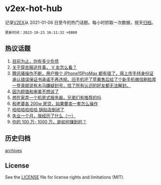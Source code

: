 # v2ex-hot-hub

 记录[V2EX](https://www.v2ex.com/)从 2021-01-06 日至今的热门话题。每小时抓取一次数据，按天[归档](archives)。

`更新时间：2023-10-23 16:11:32 +0800`

## 热议话题

1. [目前为止，你有多少负债](https://www.v2ex.com/t/984353)
1. [关于穿衣服这件事， V 友怎么看？](https://www.v2ex.com/t/984376)
1. [腾讯骚操作不断，用户换个 iPhone15ProMax 都有错了，得上传手持身份证承认错误保证书承诺不再违规。旧手机坏了苹果售后给了个新手机微信刷脸厚一登录就说有木马嫌疑封号，找了所有认识的好友都无法解封。](https://www.v2ex.com/t/984265)
1. [因为颜值和审美不想谈了](https://www.v2ex.com/t/984472)
1. [想在家弄一个机房式服务器，兄弟们有推荐的吗](https://www.v2ex.com/t/984360)
1. [和老婆各 200w 房贷，如果要卖一套怎么操作](https://www.v2ex.com/t/984430)
1. [哈哈哈哈哈哈 锅贴店倒闭了](https://www.v2ex.com/t/984465)
1. [失业一个月，我经历了什么（一）](https://www.v2ex.com/t/984268)
1. [你的 100 万- 1000 万，是如何赚到的？](https://www.v2ex.com/t/984254)

## 历史归档

[archives](archives)

## License

See the [LICENSE](LICENSE) file for license rights and limitations (MIT).
